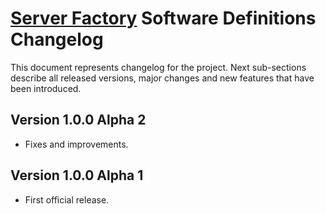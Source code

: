# [Server Factory](https://github.com/Server-Factory/Core-Framework) Software Definitions Changelog

This document represents changelog for the project. Next sub-sections describe all released versions, major changes and
new features that have been introduced.

## Version 1.0.0 Alpha 2

- Fixes and improvements.

## Version 1.0.0 Alpha 1

- First official release.
